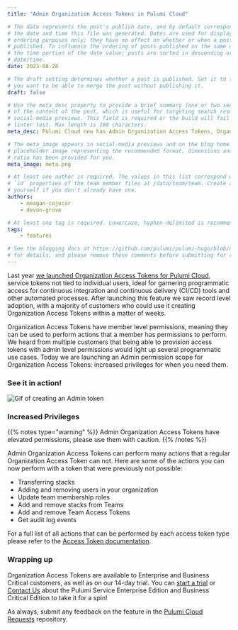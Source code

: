```yaml
---
title: "Admin Organization Access Tokens in Pulumi Cloud"

# The date represents the post's publish date, and by default corresponds with
# the date and time this file was generated. Dates are used for display and
# ordering purposes only; they have no effect on whether or when a post is
# published. To influence the ordering of posts published on the same date, use
# the time portion of the date value; posts are sorted in descending order by
# date/time.
date: 2023-08-28

# The draft setting determines whether a post is published. Set it to true if
# you want to be able to merge the post without publishing it.
draft: false

# Use the meta_desc property to provide a brief summary (one or two sentences)
# of the content of the post, which is useful for targeting search results or
# social-media previews. This field is required or the build will fail the
# linter test. Max length is 160 characters.
meta_desc: Pulumi Cloud now has Admin Organization Access Tokens, Organization Access Tokens with increased privileges.

# The meta_image appears in social-media previews and on the blog home page. A
# placeholder image representing the recommended format, dimensions and aspect
# ratio has been provided for you.
meta_image: meta.png

# At least one author is required. The values in this list correspond with the
# `id` properties of the team member files at /data/team/team. Create a file for
# yourself if you don't already have one.
authors:
    - meagan-cojocar
    - devon-grove

# At least one tag is required. Lowercase, hyphen-delimited is recommended.
tags:
    - features

# See the blogging docs at https://github.com/pulumi/pulumi-hugo/blob/master/BLOGGING.md
# for details, and please remove these comments before submitting for review.
---
```


Last year [we launched Organization Access Tokens for Pulumi Cloud](/blog/organization-access-tokens), service tokens not tied to individual users, ideal for garnering programmatic access for continuous integration and continuous delivery (CI/CD) tools and other automated processes. After launching this feature we saw record level adoption, with a majority of customers who could use it creating Organization Access Tokens within a matter of weeks.

<!--more-->

Organization Access Tokens have member level permissions, meaning they can be used to perform actions that a member has permissions to perform. We heard from multiple customers that being able to provision access tokens with admin level permissions would light up several programmatic use cases. Today we are launching an Admin permission scope for Organization Access Tokens: increased privileges for when you need them.

### See it in action!

![Gif of creating an Admin token](/admintoken.gif)

### Increased Privileges

{{% notes type="warning" %}}
Admin Organization Access Tokens have elevated permissions, please use them with caution.
{{% /notes %}}

Admin Organization Access Tokens can perform many actions that a regular Organization Access Token can not. Here are some of the actions you can now perform with a token that were previously not possible:

- Transferring stacks
- Adding and removing users in your organization
- Update team membership roles
- Add and remove stacks from Teams
- Add and remove Team Access Tokens
- Get audit log events

For a full list of all actions that can be performed by each access token type please refer to the [Access Token documentation](/docs/pulumi-cloud/access-management/access-tokens/).

### Wrapping up

Organization Access Tokens are available to Enterprise and Business Critical customers, as well as on our 14-day trial. You can [start a trial](https://app.pulumi.com/site/trial) or [Contact Us](/contact?form=sales) about the Pulumi Service Enterprise Edition and Business Critical Edition to take it for a spin!

As always, submit any feedback on the feature in the [Pulumi Cloud Requests](https://github.com/pulumi/pulumi-cloud-requests/issues/new/choose) repository.

